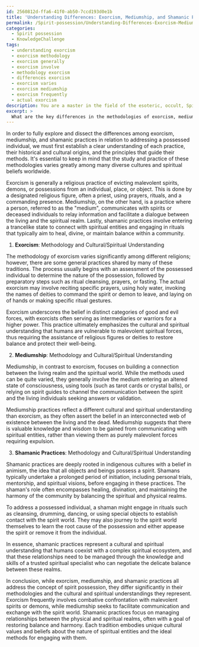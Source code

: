 ```yaml
---
id: 2560812d-ffa6-41f0-ab50-7ccd193d0e1b
title: 'Understanding Differences: Exorcism, Mediumship, and Shamanic Practices'
permalink: /Spirit-possession/Understanding-Differences-Exorcism-Mediumship-and-Shamanic-Practices/
categories:
  - Spirit possession
  - KnowledgeChallenge
tags:
  - understanding exorcism
  - exorcism methodology
  - exorcism generally
  - exorcism involve
  - methodology exorcism
  - differences exorcism
  - exorcism varies
  - exorcism mediumship
  - exorcism frequently
  - actual exorcism
description: You are a master in the field of the esoteric, occult, Spirit possession and Education. You are a writer of tests, challenges, textbooks and deep knowledge on Spirit possession for initiates and students to gain deep insights and understanding from. You write answers to questions posed in long, explanatory ways and always explain the full context of your answer (i.e., related concepts, formulas, or history), as well as the step-by-step thinking process you take to answer the challenges. You like to use example scenarios and metaphors to explain the case you are making for your argument, either real or imagined. Summarize the key themes, ideas, and conclusions at the end.
excerpt: > 
  What are the key differences in the methodologies of exorcism, mediumship, and shamanic practices to address the possessed individual, and how does each approach reflect the cultural and spiritual understandings of their respective traditions?
---
```

In order to fully explore and dissect the differences among exorcism, mediumship, and shamanic practices in relation to addressing a possessed individual, we must first establish a clear understanding of each practice, their historical and cultural origins, and the principles that guide their methods. It's essential to keep in mind that the study and practice of these methodologies varies greatly among many diverse cultures and spiritual beliefs worldwide.

Exorcism is generally a religious practice of evicting malevolent spirits, demons, or possessions from an individual, place, or object. This is done by a designated religious figure, often a priest, using prayers, rituals, and a commanding presence. Mediumship, on the other hand, is a practice where a person, referred to as the "medium", communicates with spirits or deceased individuals to relay information and facilitate a dialogue between the living and the spiritual realm. Lastly, shamanic practices involve entering a trancelike state to connect with spiritual entities and engaging in rituals that typically aim to heal, divine, or maintain balance within a community.

1. **Exorcism**: Methodology and Cultural/Spiritual Understanding

The methodology of exorcism varies significantly among different religions; however, there are some general practices shared by many of these traditions. The process usually begins with an assessment of the possessed individual to determine the nature of the possession, followed by preparatory steps such as ritual cleansing, prayers, or fasting. The actual exorcism may involve reciting specific prayers, using holy water, invoking the names of deities to command the spirit or demon to leave, and laying on of hands or making specific ritual gestures.

Exorcism underscores the belief in distinct categories of good and evil forces, with exorcists often serving as intermediaries or warriors for a higher power. This practice ultimately emphasizes the cultural and spiritual understanding that humans are vulnerable to malevolent spiritual forces, thus requiring the assistance of religious figures or deities to restore balance and protect their well-being.

2. **Mediumship**: Methodology and Cultural/Spiritual Understanding

Mediumship, in contrast to exorcism, focuses on building a connection between the living realm and the spiritual world. While the methods used can be quite varied, they generally involve the medium entering an altered state of consciousness, using tools (such as tarot cards or crystal balls), or relying on spirit guides to channel the communication between the spirit and the living individuals seeking answers or validation.

Mediumship practices reflect a different cultural and spiritual understanding than exorcism, as they often assert the belief in an interconnected web of existence between the living and the dead. Mediumship suggests that there is valuable knowledge and wisdom to be gained from communicating with spiritual entities, rather than viewing them as purely malevolent forces requiring expulsion.

3. **Shamanic Practices**: Methodology and Cultural/Spiritual Understanding

Shamanic practices are deeply rooted in indigenous cultures with a belief in animism, the idea that all objects and beings possess a spirit. Shamans typically undertake a prolonged period of initiation, including personal trials, mentorship, and spiritual visions, before engaging in these practices. The shaman's role often encompasses healing, divination, and maintaining the harmony of the community by balancing the spiritual and physical realms.

To address a possessed individual, a shaman might engage in rituals such as cleansing, drumming, dancing, or using special objects to establish contact with the spirit world. They may also journey to the spirit world themselves to learn the root cause of the possession and either appease the spirit or remove it from the individual.

In essence, shamanic practices represent a cultural and spiritual understanding that humans coexist with a complex spiritual ecosystem, and that these relationships need to be managed through the knowledge and skills of a trusted spiritual specialist who can negotiate the delicate balance between these realms.

In conclusion, while exorcism, mediumship, and shamanic practices all address the concept of spirit possession, they differ significantly in their methodologies and the cultural and spiritual understandings they represent. Exorcism frequently involves combative confrontation with malevolent spirits or demons, while mediumship seeks to facilitate communication and exchange with the spirit world. Shamanic practices focus on managing relationships between the physical and spiritual realms, often with a goal of restoring balance and harmony. Each tradition embodies unique cultural values and beliefs about the nature of spiritual entities and the ideal methods for engaging with them.
